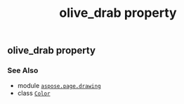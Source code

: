 ﻿---
title: olive_drab property
second_title: Aspose.Page for Python via .NET API References
description: 
type: docs
weight: 1150
url: /python-net/aspose.page.drawing/color/olive_drab/
is_root: false
---

## olive_drab property


### See Also
* module [`aspose.page.drawing`](../../)
* class [`Color`](/page/python-net/aspose.page.drawing/color)
